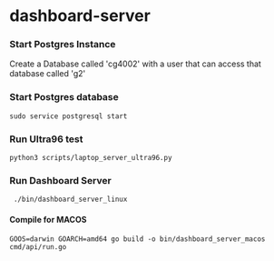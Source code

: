 # dashboard-server

### Start Postgres Instance
Create a Database called 'cg4002' with a user that can access that database called 'g2' 

### Start Postgres database
``` sudo service postgresql start ```

### Run Ultra96 test
```` python3 scripts/laptop_server_ultra96.py ````

### Run Dashboard Server
```` ./bin/dashboard_server_linux````

#### Compile for MACOS
```GOOS=darwin GOARCH=amd64 go build -o bin/dashboard_server_macos cmd/api/run.go```